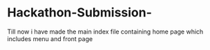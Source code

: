 # Hackathon-Submission-
Till now i have made the main index file containing home page which includes menu and front page 
